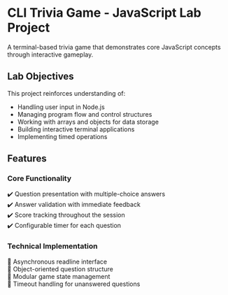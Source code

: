 # CLI Trivia Game - JavaScript Lab Project

A terminal-based trivia game that demonstrates core JavaScript concepts through interactive gameplay.

## Lab Objectives

This project reinforces understanding of:
- Handling user input in Node.js
- Managing program flow and control structures
- Working with arrays and objects for data storage
- Building interactive terminal applications
- Implementing timed operations

## Features

### Core Functionality
✔️ Question presentation with multiple-choice answers  
✔️ Answer validation with immediate feedback  
✔️ Score tracking throughout the session  
✔️ Configurable timer for each question  

### Technical Implementation
🔹 Asynchronous readline interface  
🔹 Object-oriented question structure  
🔹 Modular game state management  
🔹 Timeout handling for unanswered questions  
